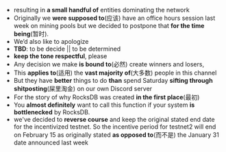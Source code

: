 - resulting in **a small handful of** entities dominating the network
- Originally we **were supposed to**(应该) have an office hours session last week on mining pools but we decided to postpone that **for the time being**(暂时).
- We’d also like to apologize 
- **TBD**: to be decide || to be determined
- **keep the tone respectful**, please
- Any decision we make **is bound to**(必然) create winners and losers,
- This **applies to**(适用) the **vast majority of**(大多数) people in this channel
- But they have **better** things to do **than** spend Saturday **sifting through shitposting**(屎里淘金) on our own Discord server
- For the story of why RocksDB was created **in the first place**(最初)
- You **almost definitely** want to call this function if your system **is bottlenecked** by RocksDB.
- we've decided to **reverse course** and keep the original stated end date for the incentivized testnet. So the incentive period for testnet2 will end on February 15 as originally stated **as opposed to**(而不是) the January 31 date announced last week
